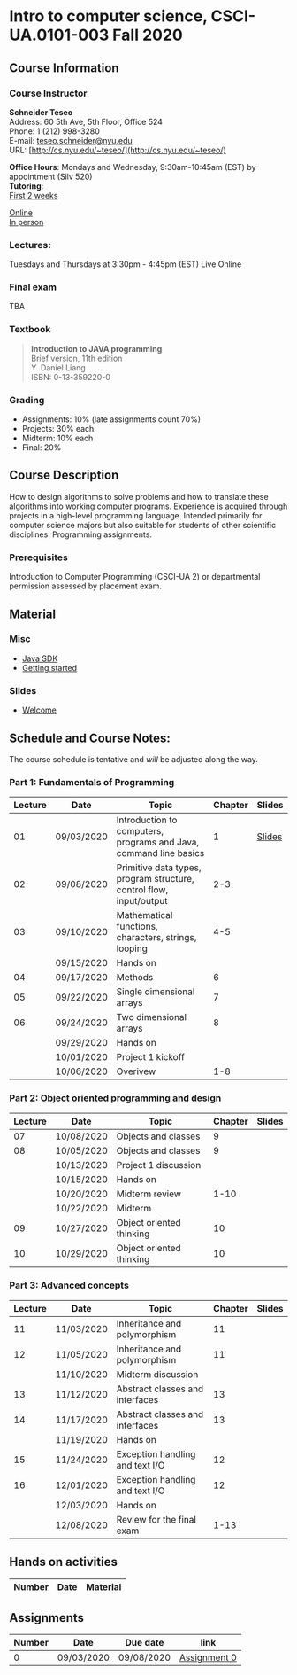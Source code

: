 # Intro to computer science, CSCI-UA.0101-​003 Fall 2020

## Course Information
### Course Instructor
**Schneider Teseo**<br>
Address: 60 5th Ave, 5th Floor, Office 524<br>
Phone: 1 (212) 998-3280<br>
E-mail: [teseo.schneider@nyu.edu](mailto:teseo.schneider@nyu.edu)<br>
URL: [http://cs.nyu.edu/~teseo/](http://cs.nyu.edu/~teseo/)<br>

**Office Hours**: Mondays and Wednesday, 9:30am-10:45am (EST) by appointment (Silv 520)<br>
**Tutoring**:<br>
[First 2 weeks](https://github.com/teseoch/Intro-To-Computer-Science-Fall-2020/raw/master/material/tutoring-start.pdf)<br/>

[Online](https://github.com/teseoch/Intro-To-Computer-Science-Fall-2020/raw/master/material/tutoring-oline.pdf)<br/>
[In person](https://github.com/teseoch/Intro-To-Computer-Science-Fall-2020/raw/master/material/tutorial-in-person.pdf)

### Lectures:
Tuesdays and Thursdays at 3:30pm - 4:45pm (EST) Live Online


### Final exam
<!-- Thu. May, 14, 2020 (05/14/2020) 2:00PM - 3:50PM, room TBA -->
TBA

### Textbook

> **Introduction to JAVA programming**<br>
> Brief version, 11th edition<br>
> Y. Daniel Liang<br>
> ISBN: 0-13-359220-0


### Grading
 - Assignments: 10% (late assignments count 70%)
 - Projects: 30% each
 - Midterm: 10% each
 - Final: 20%

## Course Description

How to design algorithms to solve problems and how to translate these algorithms into working computer programs. Experience is acquired through projects in a high-level programming language. Intended primarily for computer science majors but also suitable for students of other scientific disciplines. Programming assignments.



### Prerequisites
Introduction to Computer Programming (CSCI-UA 2) or departmental permission assessed by placement exam.

## Material

### Misc

- [Java SDK](https://www.oracle.com/java/technologies/javase-downloads.html)
- [Getting started](https://github.com/teseoch/Intro-To-Computer-Science-Fall-2020/raw/master/material/getting_started.pdf)
<!-- - [Eclipse](https://www.eclipse.org/)
- [Getting started Processing](https://github.com/teseoch/Intro-To-Computer-Science-Fall-2020/raw/master/material/getting_started_processing.pdf)
- [Core.jar](https://github.com/teseoch/Intro-To-Computer-Science-Fall-2020/blob/master/material/core.jar.zip?raw=true)
- [Processing](https://processing.org/) -->

### Slides
 - [Welcome](https://github.com/teseoch/Intro-To-Computer-Science-Fall-2020/raw/master/slides/lecture1-welcome.pdf)
<!-- [Introduction](https://github.com/teseoch/Intro-To-Computer-Science-Fall-2020/raw/master/slides/lecture2-intro.pdf)
- [Mathematical functions, characters, strings, looping](https://github.com/teseoch/Intro-To-Computer-Science-Fall-2020/raw/master/slides/lecture3-math.pdf)
- [Methods](https://github.com/teseoch/Intro-To-Computer-Science-Fall-2020/raw/master/slides/lecture4-methods.pdf)
- [Single dimensional arrays](https://github.com/teseoch/Intro-To-Computer-Science-Fall-2020/raw/master/slides/lecture5-arrays.pdf)
- [Two dimensional arrays](https://github.com/teseoch/Intro-To-Computer-Science-Fall-2020/raw/master/slides/lecture6-ndarrays.pdf)
- [Objects and classes](https://github.com/teseoch/Intro-To-Computer-Science-Fall-2020/raw/master/slides/lecture7-objects.pdf)
- [Object oriented thinking](https://github.com/teseoch/Intro-To-Computer-Science-Fall-2020/raw/master/slides/lecture8-thinkingoo.pdf)
- [Inheritance and Polymorphism](https://github.com/teseoch/Intro-To-Computer-Science-Fall-2020/raw/master/slides/lecture9-polymorphism.pdf)
- [Abstract Classes and Interfaces](https://github.com/teseoch/Intro-To-Computer-Science-Fall-2020/raw/master/slides/lecture10-interfaces.pdf)
- [Exception and Text IO](https://github.com/teseoch/Intro-To-Computer-Science-Fall-2020/raw/master/slides/lecture11-exception-IO.pdf) -->


## Schedule and Course Notes:

The course schedule is tentative and *will* be adjusted along the way.

### Part 1: Fundamentals of Programming
| Lecture | Date | Topic | Chapter | Slides |
|----|----|----|----|----|
| 01 | 09/03/2020 | Introduction to computers, programs and Java, command line basics | 1 | [Slides](https://github.com/teseoch/Intro-To-Computer-Science-Fall-2020/raw/master/slides/lecture1-welcome.pdf) |
| 02 | 09/08/2020 | Primitive data types, program structure, control flow, input/output| 2-3 | |
| 03 | 09/10/2020 | Mathematical functions, characters, strings, looping| 4-5 | |
|    | 09/15/2020 | Hands on | | |
| 04 | 09/17/2020 | Methods | 6 | |
| 05 | 09/22/2020 | Single dimensional arrays | 7 | |
| 06 | 09/24/2020 | Two dimensional arrays | 8 | |
|    | 09/29/2020 | Hands on | | |
|    | 10/01/2020 | Project 1 kickoff |  | |
|    | 10/06/2020 | Overivew | 1-8 | |

### Part 2: Object oriented programming and design
| Lecture | Date | Topic | Chapter | Slides |
|----|----|----|----|----|
| 07 | 10/08/2020 | Objects and classes | 9 | |
| 08 | 10/05/2020 | Objects and classes | 9 | |
|    | 10/13/2020 | Project 1 discussion | | |
|    | 10/15/2020 | Hands on |  |  |
|    | 10/20/2020 | Midterm review | 1-10 | |
|    | 10/22/2020 | Midterm | | |
| 09 | 10/27/2020 | Object oriented thinking | 10 | |
| 10 | 10/29/2020 | Object oriented thinking | 10 | |

### Part 3: Advanced concepts

| Lecture | Date | Topic | Chapter | Slides |
|----|----|----|----|----|
| 11 | 11/03/2020 | Inheritance and polymorphism | 11 | |
| 12 | 11/05/2020 | Inheritance and polymorphism | 11 | |
|    | 11/10/2020 | Midterm discussion | | |
| 13 | 11/12/2020 | Abstract classes and interfaces | 13 | |
| 14 | 11/17/2020 | Abstract classes and interfaces | 13 | |
|    | 11/19/2020 | Hands on | | |
| 15 | 11/24/2020 | Exception handling and text I/O | 12 | |
| 16 | 12/01/2020 | Exception handling and text I/O | 12 | |
|    | 12/03/2020 | Hands on | | |
|    | 12/08/2020 | Review for the final exam | 1-13 | |


## Hands on activities
| Number | Date | Material |
|----|----|----|

## Assignments

| Number | Date | Due date| link |
|----|----|----|----|
| 0  | 09/03/2020 | 09/08/2020 | [Assignment 0](https://github.com/teseoch/Intro-To-Computer-Science-Fall-2020/raw/master/assignment/Assignment0.pdf) |